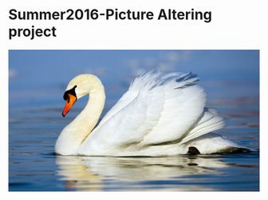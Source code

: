 # Summer2016-Picture Altering project



<p><img alt="Image" title="icon" src="https://github.com/phNam2/Summer2016/blob/master/image/pic/1.PNG" /></p>